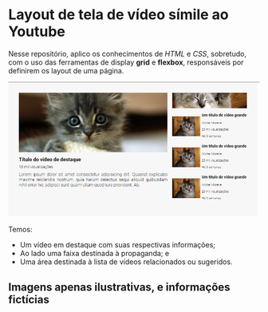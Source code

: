 # Layout de tela de vídeo símile ao Youtube

Nesse repositório, aplico os conhecimentos de *HTML* e *CSS*, sobretudo, com o uso das ferramentas de display **grid** e **flexbox**, responsáveis por definirem os layout de uma página.

![Screenshot da página](./design/Screenshot_1.png)

Temos:

- Um vídeo em destaque com suas respectivas informações;
- Ao lado uma faixa destinada à propaganda; e
- Uma área destinada à lista de vídeos relacionados ou sugeridos.

## Imagens apenas ilustrativas, e informações fictícias
